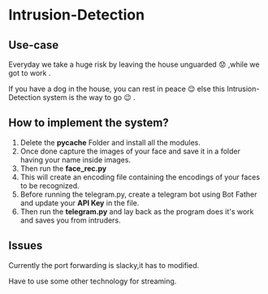 # Intrusion-Detection

## Use-case
 Everyday we take a huge risk by leaving the house unguarded 	:worried: ,while we got to work .
 
 If you have a dog in the house, you can rest in peace :relieved: else this Intrusion-Detection system is the way to go :wink: .

## How to implement the system?

1. Delete the **__pycache__** Folder and install all the modules.
2. Once done capture the images of your face and save it in a folder having your name inside images.
3. Then run the **face_rec.py**
4. This will create an encoding file containing the encodings of your faces to be recognized.
5. Before running the telegram.py, create a telegram bot using Bot Father and update your **API Key** in the file.
6. Then run the **telegram.py** and lay back as the program does it's work and saves you from intruders.

## Issues

 Currently the port forwarding is slacky,it has to modified.
 
 Have to use some other technology for streaming.
